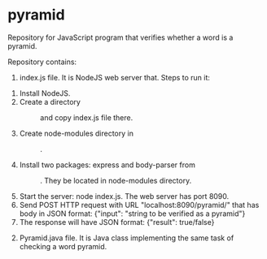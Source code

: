 # pyramid
Repository for JavaScript program that verifies whether a word is a pyramid.

Repository contains:

1) index.js file. It is NodeJS web server that.
Steps to run it:
1. Install NodeJS.
2. Create a directory <dir name> and copy index.js file there.
3. Create node-modules directory in <dir name>.
4. Install two packages: express and body-parser from <dir name>. They be located in node-modules directory. 
5. Start the server: node index.js. The web server has port 8090.
6. Send POST HTTP request with URL "localhost:8090/pyramid/" that has body in JSON format: {"input": "string to be verified as a pyramid"}
7. The response will have JSON format: {"result": true/false}

2) Pyramid.java file. It is Java class implementing the same task of checking a word pyramid.